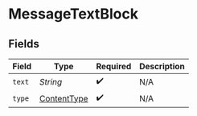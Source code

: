 # MessageTextBlock


## Fields

| Field                                                 | Type                                                  | Required                                              | Description                                           |
| ----------------------------------------------------- | ----------------------------------------------------- | ----------------------------------------------------- | ----------------------------------------------------- |
| `text`                                                | *String*                                              | :heavy_check_mark:                                    | N/A                                                   |
| `type`                                                | [ContentType](../../models/components/ContentType.md) | :heavy_check_mark:                                    | N/A                                                   |